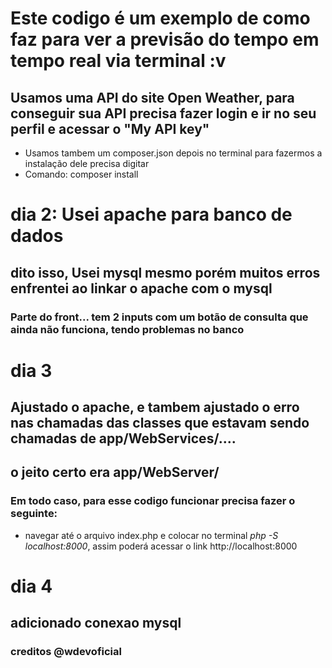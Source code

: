 # Este codigo é um exemplo de como faz para ver a previsão do tempo em tempo real via terminal :v
## Usamos uma API do site Open Weather, para conseguir sua API precisa fazer login e ir no seu perfil e acessar o "My API key"
- Usamos tambem um composer.json depois no terminal para fazermos a instalação dele precisa digitar
- Comando: composer install


# dia 2: Usei apache para banco de dados
## dito isso, Usei mysql mesmo porém muitos erros enfrentei ao linkar o apache com o mysql
### Parte do front... tem 2 inputs com um botão de consulta que ainda não funciona, tendo problemas no banco

# dia 3
## Ajustado o apache, e tambem ajustado o erro nas chamadas das classes que estavam sendo chamadas de app/WebServices/....
## o jeito certo era app/WebServer/
### Em todo caso, para esse codigo funcionar precisa fazer o seguinte:
- navegar até o arquivo index.php e colocar no terminal *php -S localhost:8000*, assim poderá acessar o link  http://localhost:8000

# dia 4 
## adicionado conexao mysql 
### creditos @wdevoficial 
